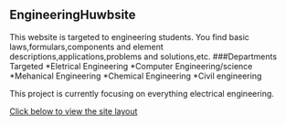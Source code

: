 ## EngineeringHuwbsite 
This website is targeted to engineering students. You find basic laws,formulars,components and element descriptions,applications,problems and solutions,etc.
###Departments Targeted
*Eletrical Engineering
*Computer Engineering/science
*Mehanical Engineering
*Chemical Engineering
*Civil engineering

This project is currently focusing on everything electrical engineering.

[Click below to view the site layout](https://okorieifeanyichukwu.github.io/engineeringhub)
